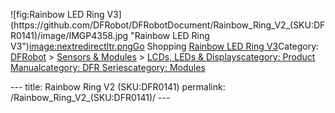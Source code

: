<p>![fig:Rainbow LED Ring V3](https://github.com/DFRobot/DFRobotDocument/Rainbow_Ring_V2_(SKU:DFR0141)/image/IMGP4358.jpg  "Rainbow LED Ring V3")<a href="image:nextredirectltr.png" title="wikilink">image:nextredirectltr.pngGo</a> Shopping <a href="https://www.dfrobot.com/product-487.html"><u>Rainbow LED Ring V3</u></a>Category: <a href="https://www.dfrobot.com/">DFRobot</a> &gt; <a href="https://www.dfrobot.com/category-156.html">Sensors &amp; Modules</a> &gt; <a href="https://www.dfrobot.com/category-53.html">LCDs, LEDs &amp; Displays</a><a href="category:_Product_Manual" title="wikilink">category: Product Manual</a><a href="category:_DFR_Series" title="wikilink">category: DFR Series</a><a href="category:_Modules" title="wikilink">category: Modules</a></p>---
title: Rainbow Ring V2 (SKU:DFR0141)
permalink: /Rainbow_Ring_V2_(SKU:DFR0141)/
---

